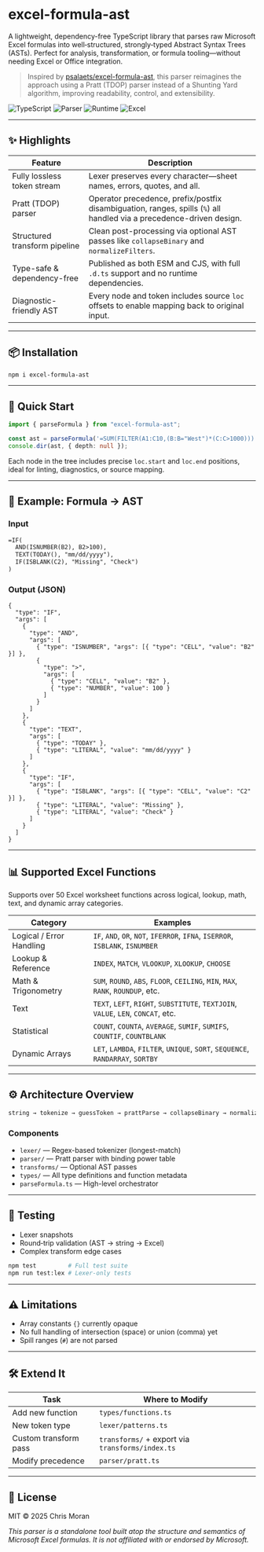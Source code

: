 # excel-formula-ast

A lightweight, dependency-free TypeScript library that parses raw Microsoft Excel formulas into well‑structured, strongly‑typed Abstract Syntax Trees (ASTs). Perfect for analysis, transformation, or formula tooling—without needing Excel or Office integration.

> Inspired by [psalaets/excel-formula-ast](https://github.com/psalaets/excel-formula-ast), this parser reimagines the approach using a Pratt (TDOP) parser instead of a Shunting Yard algorithm, improving readability, control, and extensibility.

![TypeScript](https://img.shields.io/badge/Language-TypeScript-3178C6?style=flat&logo=typescript&logoColor=white)
![Parser](<https://img.shields.io/badge/Parser-Pratt%20(TDOP)-blueviolet>)
![Runtime](https://img.shields.io/badge/Runtime-0%20Dependencies-lightgrey)
![Excel](https://img.shields.io/badge/Excel-Compatible-yellowgreen)

---

## ✨ Highlights

| Feature                       | Description                                                                                                          |
| ----------------------------- | -------------------------------------------------------------------------------------------------------------------- |
| Fully lossless token stream   | Lexer preserves every character—sheet names, errors, quotes, and all.                                                |
| Pratt (TDOP) parser           | Operator precedence, prefix/postfix disambiguation, ranges, spills (`%`) all handled via a precedence-driven design. |
| Structured transform pipeline | Clean post-processing via optional AST passes like `collapseBinary` and `normalizeFilters`.                          |
| Type-safe & dependency-free   | Published as both ESM and CJS, with full `.d.ts` support and no runtime dependencies.                                |
| Diagnostic-friendly AST       | Every node and token includes source `loc` offsets to enable mapping back to original input.                         |

---

## 📦 Installation

```bash
npm i excel-formula-ast
```

---

## 🚀 Quick Start

```ts
import { parseFormula } from "excel-formula-ast";

const ast = parseFormula('=SUM(FILTER(A1:C10,(B:B="West")*(C:C>1000)))');
console.dir(ast, { depth: null });
```

Each node in the tree includes precise `loc.start` and `loc.end` positions, ideal for linting, diagnostics, or source mapping.

---

## 🧐 Example: Formula → AST

### Input

```txt
=IF(
  AND(ISNUMBER(B2), B2>100),
  TEXT(TODAY(), "mm/dd/yyyy"),
  IF(ISBLANK(C2), "Missing", "Check")
)
```

### Output (JSON)

```jsonc
{
  "type": "IF",
  "args": [
    {
      "type": "AND",
      "args": [
        { "type": "ISNUMBER", "args": [{ "type": "CELL", "value": "B2" }] },
        {
          "type": ">",
          "args": [
            { "type": "CELL", "value": "B2" },
            { "type": "NUMBER", "value": 100 }
          ]
        }
      ]
    },
    {
      "type": "TEXT",
      "args": [
        { "type": "TODAY" },
        { "type": "LITERAL", "value": "mm/dd/yyyy" }
      ]
    },
    {
      "type": "IF",
      "args": [
        { "type": "ISBLANK", "args": [{ "type": "CELL", "value": "C2" }] },
        { "type": "LITERAL", "value": "Missing" },
        { "type": "LITERAL", "value": "Check" }
      ]
    }
  ]
}
```

---

## 📊 Supported Excel Functions

Supports over 50 Excel worksheet functions across logical, lookup, math, text, and dynamic array categories.

| Category                 | Examples                                                                          |
| ------------------------ | --------------------------------------------------------------------------------- |
| Logical / Error Handling | `IF`, `AND`, `OR`, `NOT`, `IFERROR`, `IFNA`, `ISERROR`, `ISBLANK`, `ISNUMBER`     |
| Lookup & Reference       | `INDEX`, `MATCH`, `VLOOKUP`, `XLOOKUP`, `CHOOSE`                                  |
| Math & Trigonometry      | `SUM`, `ROUND`, `ABS`, `FLOOR`, `CEILING`, `MIN`, `MAX`, `RANK`, `ROUNDUP`, etc.  |
| Text                     | `TEXT`, `LEFT`, `RIGHT`, `SUBSTITUTE`, `TEXTJOIN`, `VALUE`, `LEN`, `CONCAT`, etc. |
| Statistical              | `COUNT`, `COUNTA`, `AVERAGE`, `SUMIF`, `SUMIFS`, `COUNTIF`, `COUNTBLANK`          |
| Dynamic Arrays           | `LET`, `LAMBDA`, `FILTER`, `UNIQUE`, `SORT`, `SEQUENCE`, `RANDARRAY`, `SORTBY`    |

---

## ⚙️ Architecture Overview

```bash
string → tokenize → guessToken → prattParse → collapseBinary → normalizeFilters → AST
```

### Components

- `lexer/` — Regex-based tokenizer (longest-match)
- `parser/` — Pratt parser with binding power table
- `transforms/` — Optional AST passes
- `types/` — All type definitions and function metadata
- `parseFormula.ts` — High-level orchestrator

---

## 📅 Testing

- Lexer snapshots
- Round‑trip validation (AST → string → Excel)
- Complex transform edge cases

```bash
npm test         # Full test suite
npm run test:lex # Lexer-only tests
```

---

## ⚠️ Limitations

- Array constants `{}` currently opaque
- No full handling of intersection (space) or union (comma) yet
- Spill ranges (`#`) are not parsed

---

## 🛠️ Extend It

| Task                  | Where to Modify                                  |
| --------------------- | ------------------------------------------------ |
| Add new function      | `types/functions.ts`                             |
| New token type        | `lexer/patterns.ts`                              |
| Custom transform pass | `transforms/` + export via `transforms/index.ts` |
| Modify precedence     | `parser/pratt.ts`                                |

---

## 📄 License

MIT © 2025 Chris Moran

_This parser is a standalone tool built atop the structure and semantics of Microsoft Excel formulas. It is not affiliated with or endorsed by Microsoft._
